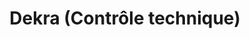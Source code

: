 ---
title: "Dekra (Contrôle technique)"
url: /parthenay/dekra-controle-technique/
shop: réparation de voitures
---